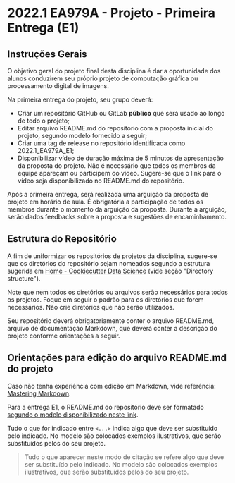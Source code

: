 # 2022.1 EA979A - Projeto - Primeira Entrega (E1)

## Instruções Gerais

O objetivo geral do projeto final desta disciplina é dar a oportunidade dos alunos conduzirem seu próprio projeto de computação gráfica ou processamento digital de imagens.

Na primeira entrega do projeto, seu grupo deverá:

 - Criar um repositório GitHub ou GitLab **público** que será usado ao longo de todo o projeto;
 - Editar arquivo README.md do repositório com a proposta inicial do projeto, segundo modelo fornecido a seguir;
 - Criar uma tag de release no repositório identificada como 2022.1_EA979A_E1;
 - Disponibilizar vídeo de duração máxima de 5 minutos de apresentação da proposta do projeto. Não é necessário que todos os membros da equipe apareçam ou participem do vídeo. Sugere-se que o link para o vídeo seja disponibilizado no README.md do repositório.

Após a primeira entrega, será realizada uma arguição da proposta de projeto em horário de aula. 
É obrigatória a participação de todos os membros durante o momento da arguição da proposta. 
Durante a arguição, serão dados feedbacks sobre a proposta e sugestões de encaminhamento. 

## Estrutura do Repositório

A fim de uniformizar os repositórios de projetos da disciplina, sugere-se que os diretórios do repositório sejam nomeados segundo a estrutura sugerida em [Home - Cookiecutter Data Science](https://drivendata.github.io/cookiecutter-data-science/) (vide seção "Directory structure").

Note que nem todos os diretórios ou arquivos serão necessários para todos os projetos. Foque em seguir o padrão para os diretórios que forem necessários. Não crie diretórios que não serão utilizados.

Seu repositório deverá obrigatoriamente conter o arquivo README.md, arquivo de documentação Markdown, que deverá conter a descrição do projeto conforme orientações a seguir.


## Orientações para edição do arquivo README.md do projeto

Caso não tenha experiência com edição em Markdown, vide referência: [Mastering Markdown](https://guides.github.com/features/mastering-markdown/).

Para a entrega E1, o README.md do repositório deve ser formatado [segundo o modelo disponibilizado neste link](https://github.com/pdpcosta/teaching-ea979/blob/main/templates/E1-template.md).

Tudo o que for indicado entre `<...>` indica algo que deve ser substituído pelo indicado. No modelo são colocados exemplos ilustrativos, que serão substituídos pelos do seu projeto.

> Tudo o que aparecer neste modo de citação se refere algo que deve ser substituído pelo indicado. No modelo são colocados exemplos ilustrativos, que serão substituídos pelos do seu projeto.
